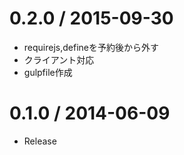  0.2.0 / 2015-09-30
===================

 * requirejs,defineを予約後から外す
 * クライアント対応
 * gulpfile作成

 0.1.0 / 2014-06-09
===================

 * Release